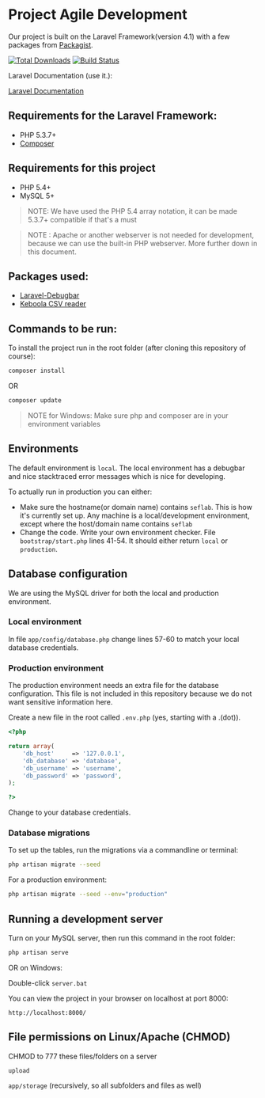 # Project Agile Development

Our project is built on the Laravel Framework(version 4.1) with a few packages from [Packagist](http://www.packagist.org).

[![Total Downloads](https://poser.pugx.org/laravel/framework/d/total.png)](https://packagist.org/packages/laravel/framework) [![Build Status](https://travis-ci.org/laravel/framework.png)](https://travis-ci.org/laravel/framework)

Laravel Documentation (use it.):

[Laravel Documentation](http://laravel.com/docs)

## Requirements for the Laravel Framework:

* PHP 5.3.7+
* [Composer](https://getcomposer.org/)

## Requirements for this project

* PHP 5.4+
* MySQL 5+

> NOTE: We have used the PHP 5.4 array notation, it can be made 5.3.7+ compatible if that's a must

> NOTE : Apache or another webserver is not needed for development, because we can use the built-in PHP webserver. More further down in this document.

## Packages used:

* [Laravel-Debugbar](https://packagist.org/packages/barryvdh/laravel-debugbar)
* [Keboola CSV reader](https://packagist.org/packages/keboola/csv)

## Commands to be run:

To install the project run in the root folder (after cloning this repository of course):

```sh
composer install
```

OR

```sh
composer update
```

> NOTE for Windows: Make sure php and composer are in your environment variables

## Environments

The default environment is `local`. The local environment has a debugbar and nice stacktraced error messages which is nice for developing.

To actually run in production you can either:

* Make sure the hostname(or domain name) contains `seflab`. This is how it's currently set up. Any machine is a local/development environment, except where the host/domain name contains `seflab`
* Change the code. Write your own environment checker. File `bootstrap/start.php` lines 41-54. It should either return `local` or `production`.

## Database configuration

We are using the MySQL driver for both the local and production environment.

### Local environment

In file `app/config/database.php` change lines 57-60 to match your local database credentials. 

### Production environment

The production environment needs an extra file for the database configuration. This file is not included in this repository because we do not want sensitive information here.

Create a new file in the root called `.env.php` (yes, starting with a .(dot)).

```php
<?php

return array(
    'db_host'     => '127.0.0.1',
    'db_database' => 'database',
    'db_username' => 'username',
    'db_password' => 'password',
);

?>
```

Change to your database credentials.

### Database migrations

To set up the tables, run the migrations via a commandline or terminal:

```sh
php artisan migrate --seed
```

For a production environment:

```sh
php artisan migrate --seed --env="production"
```

## Running a development server

Turn on your MySQL server, then run this command in the root folder:

```sh
php artisan serve
```

OR on Windows:

Double-click `server.bat`

You can view the project in your browser on localhost at port 8000:

`http://localhost:8000/`


## File permissions on Linux/Apache (CHMOD)

CHMOD to 777 these files/folders on a server

`upload`

`app/storage` (recursively, so all subfolders and files as well)